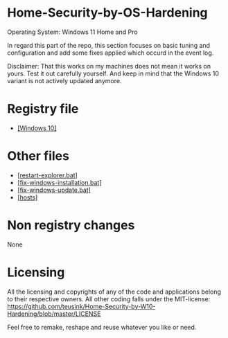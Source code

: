 ﻿# Home-Security-by-OS-Hardening
Operating System: Windows 11 Home and Pro

In regard this part of the repo, this section focuses on basic tuning and configuration and add some fixes applied which occurd in the event log.

Disclaimer: That this works on my machines does not mean it works on yours. Test it out carefully yourself. And keep in mind that the Windows 10 variant is not actively updated anymore.

# Registry file
- [[Windows 10]](https://github.com/teusink/Home-Security-by-W10-Hardening/blob/master/files/other/basic-hardening-windows-10.reg)

# Other files
- [[restart-explorer.bat]](https://github.com/teusink/Home-Security-by-W10-Hardening/blob/master/Windows10/tools/restart-explorer.bat)
- [[fix-windows-installation.bat]](https://github.com/teusink/Home-Security-by-W10-Hardening/blob/master/Windows10/tools/fix-windows-installation.bat)
- [[fix-windows-update.bat]](https://github.com/teusink/Home-Security-by-W10-Hardening/blob/master/Windows10/tools/fix-windows-update.bat)
- [[hosts]](https://github.com/teusink/Home-Security-by-W10-Hardening/blob/master/Windows10/basic/hosts)

# Non registry changes

None

# Licensing
All the licensing and copyrights of any of the code and applications belong to their respective owners. All other coding falls under the MIT-license: https://github.com/teusink/Home-Security-by-W10-Hardening/blob/master/LICENSE

Feel free to remake, reshape and reuse whatever you like or need.

